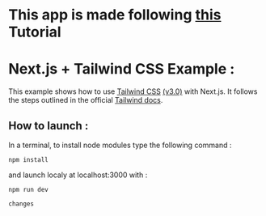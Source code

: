 # This app is made following [this](https://www.youtube.com/watch?v=HYv55DhgTuA&ab_channel=JavaScriptMastery) Tutorial

# Next.js + Tailwind CSS Example :

This example shows how to use [Tailwind CSS](https://tailwindcss.com/) [(v3.0)](https://tailwindcss.com/blog/tailwindcss-v3) with Next.js. It follows the steps outlined in the official [Tailwind docs](https://tailwindcss.com/docs/guides/nextjs).

## How to launch :

 In a terminal, to install node modules type the following command :
 
    npm install
  
and launch localy at localhost:3000 with :
  
    npm run dev

    changes
